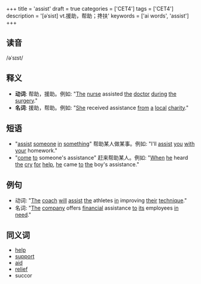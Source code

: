 +++
title = 'assist'
draft = true
categories = ['CET4']
tags = ['CET4']
description = '[əˈsist] vt.援助，帮助；搀扶'
keywords = ['ai words', 'assist']
+++

## 读音
/əˈsɪst/

## 释义
- **动词**: 帮助，援助。例如: "[The](/post/the/) [nurse](/post/nurse/) assisted [the](/post/the/) [doctor](/post/doctor/) [during](/post/during/) [the](/post/the/) [surgery](/post/surgery/)."
- **名词**: 援助，帮助。例如: "[She](/post/she/) received assistance [from](/post/from/) [a](/post/a/) [local](/post/local/) [charity](/post/charity/)."

## 短语
- "[assist](/post/assist/) [someone](/post/someone/) [in](/post/in/) [something](/post/something/)" 帮助某人做某事。例如: "I'll [assist](/post/assist/) [you](/post/you/) [with](/post/with/) [your](/post/your/) homework."
- "[come](/post/come/) [to](/post/to/) someone's assistance" 赶来帮助某人。例如: "[When](/post/when/) [he](/post/he/) heard [the](/post/the/) [cry](/post/cry/) [for](/post/for/) [help](/post/help/), [he](/post/he/) came [to](/post/to/) [the](/post/the/) boy's assistance."

## 例句
- 动词: "[The](/post/the/) [coach](/post/coach/) [will](/post/will/) [assist](/post/assist/) [the](/post/the/) athletes [in](/post/in/) improving [their](/post/their/) [technique](/post/technique/)."
- 名词: "[The](/post/the/) [company](/post/company/) offers [financial](/post/financial/) assistance [to](/post/to/) [its](/post/its/) employees [in](/post/in/) [need](/post/need/)."

## 同义词
- [help](/post/help/)
- [support](/post/support/)
- [aid](/post/aid/)
- [relief](/post/relief/)
- succor

